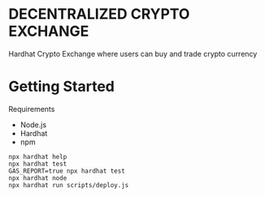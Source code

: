 #  DECENTRALIZED CRYPTO EXCHANGE

Hardhat Crypto Exchange where users can buy and trade crypto currency

# Getting Started

Requirements
- Node.js
- Hardhat
- npm

```shell
npx hardhat help
npx hardhat test
GAS_REPORT=true npx hardhat test
npx hardhat node
npx hardhat run scripts/deploy.js
```
